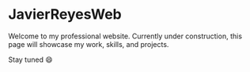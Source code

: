 # JavierReyesWeb

Welcome to my professional website. Currently under construction, this page will showcase my work, skills, and projects.  

Stay tuned 😄
